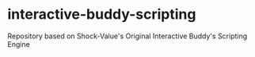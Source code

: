 # interactive-buddy-scripting
Repository based on Shock-Value's Original Interactive Buddy's Scripting Engine
